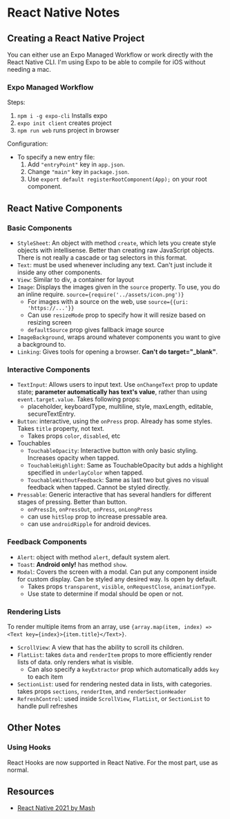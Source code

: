 # React Native Notes

## Creating a React Native Project

You can either use an Expo Managed Workflow or work directly with the React Native CLI. I'm using Expo to be able to compile for iOS without needing a mac.

### Expo Managed Workflow

Steps:

1. `npm i -g expo-cli` Installs expo
2. `expo init client` creates project
3. `npm run web` runs project in browser

Configuration:

- To specify a new entry file:
  1. Add `"entryPoint"` key in `app.json`.
  2. Change `"main"` key in `package.json`.
  3. Use `export default registerRootComponent(App);` on your root component.

## React Native Components

### Basic Components

- `StyleSheet`: An object with method `create`, which lets you create style objects with intellisense. Better than creating raw JavaScript objects. There is not really a cascade or tag selectors in this format.
- `Text`: must be used whenever including any text. Can't just include it inside any other components.
- `View`: Similar to div, a container for layout
- `Image`: Displays the images given in the `source` property. To use, you do an inline require. `source={require('../assets/icon.png')}`
  - For images with a source on the web, use `source={{uri: 'https://...'}}`
  - Can use `resizeMode` prop to specify how it will resize based on resizing screen
  - `defaultSource` prop gives fallback image source
- `ImageBackground`, wraps around whatever components you want to give a background to. 
- `Linking`: Gives tools for opening a browser. **Can't do target="\_blank"**.

### Interactive Components

- `TextInput`: Allows users to input text. Use `onChangeText` prop to update state; **parameter automatically has text's value**, rather than using `event.target.value`. Takes following props:
  - placeholder, keyboardType, multiline, style, maxLength, editable, secureTextEntry.
- `Button`: interactive, using the `onPress` prop. Already has some styles. Takes `title` property, not text.
  - Takes props `color`, `disabled`, etc
- Touchables
  - `TouchableOpacity`: Interactive button with only basic styling. Increases opacity when tapped.
  - `TouchableHighlight`: Same as TouchableOpacity but adds a highlight specified in `underlayColor` when tapped.
  - `TouchableWithoutFeedback`: Same as last two but gives no visual feedback when tapped. Cannot be styled directly.
- `Pressable`: Generic interactive that has several handlers for different stages of pressing. Better than button.
  - `onPressIn`, `onPressOut`, `onPress`, `onLongPress`
  - can use `hitSlop` prop to increase pressable area.
  - can use `androidRipple` for android devices.

### Feedback Components

- `Alert`: object with method `alert`, default system alert.
- `Toast`: **Android only!** has method `show`.
- `Modal`: Covers the screen with a modal. Can put any component inside for custom display. Can be styled any desired way. Is open by default.
  - Takes props `transparent`, `visible`, `onRequestClose`, `animationType`.
  - Use state to determine if modal should be open or not.

### Rendering Lists

To render multiple items from an array, use `{array.map(item, index) => <Text key={index}>{item.title}</Text>}`.

- `ScrollView`: A view that has the ability to scroll its children.
- `FlatList`: takes `data` and `renderItem` props to more efficiently render lists of data. only renders what is visible.
  - Can also specify a `keyExtractor` prop which automatically adds `key` to each item
- `SectionList`: used for rendering nested data in lists, with categories. takes props `sections`, `renderItem`, and `renderSectionHeader`
- `RefreshControl`: used inside `ScrollView`, `FlatList`, or `SectionList` to handle pull refreshes

## Other Notes

### Using Hooks

React Hooks are now supported in React Native. For the most part, use as normal.

## Resources

- [React Native 2021 by Mash](https://www.youtube.com/watch?v=LWs6dY92_MU&list=PL8kfZyp--gEXs4YsSLtB3KqDtdOFHMjWZ)

